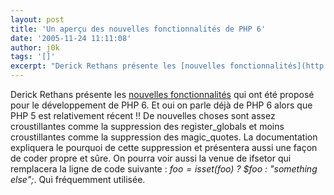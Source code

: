 ```yaml
---
layout: post
title: 'Un aperçu des nouvelles fonctionnalités de PHP 6'
date: '2005-11-24 11:11:08'
author: j0k
tags: '[]'
excerpt: "Derick Rethans présente les [nouvelles fonctionnalités](http://www.php.net/~derick/meeting-notes.html) qui ont été proposé pour le développement de PHP 6. Et oui on parle déjà de PHP 6 alors que PHP 5 est relativement récent !!     \nDe nouvelles choses sont assez croustillantes comme la suppression des register_globals et moins croustillantes comme la      …"
---
```


Derick Rethans présente les [nouvelles fonctionnalités](http://www.php.net/~derick/meeting-notes.html) qui ont été proposé pour le développement de PHP 6. Et oui on parle déjà de PHP 6 alors que PHP 5 est relativement récent !!
De nouvelles choses sont assez croustillantes comme la suppression des register_globals et moins croustillantes comme la suppression des magic_quotes. La documentation expliquera le pourquoi de cette suppression et présentera aussi une façon de coder propre et sûre.   On pourra voir aussi la venue de ifsetor qui remplacera la ligne de code suivante : *$foo = isset($foo) ? $foo : "something else";*. Qui fréquemment utilisée.
